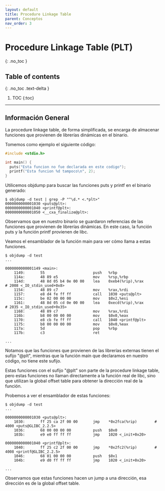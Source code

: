 ```yaml
---
layout: default
title: Procedure Linkage Table
parent: Conceptos
nav_order: 3
---
```


# Procedure Linkage Table (PLT)
{: .no_toc }

## Table of contents
{: .no_toc .text-delta }

1. TOC
{:toc}

---

## Información General

La procedure linkage table, de forma simplificada, se encarga de almacenar
funciones que provienen de librerías dinámicas en el binario.

Tomemos como ejemplo el siguiente código:

```c
#include <stdio.h>

int main() {
  puts("Esta funcion no fue declarada en este codigo");
  printf("Esta funcion %d tampoco\n", 2);
}
```

Utilicemos objdump para buscar las funciones puts y printf en el binario
generado:

```
$ objdump -d test | grep -P "^\d.* <.*plt>"
0000000000001030 <puts@plt>:
0000000000001040 <printf@plt>:
0000000000001050 <__cxa_finalize@plt>:
```

Observamos que en nuestro binario se guardaron referencias de las funciones
que provienen de librerías dinámicas. En este caso, la función puts y la
función printf provienen de libc.

Veamos el ensamblador de la función main para ver cómo llama a
estas funciones.

```
$ objdump -d test
...

0000000000001149 <main>:
    1149:       55                      push   %rbp
    114a:       48 89 e5                mov    %rsp,%rbp
    114d:       48 8d 05 b4 0e 00 00    lea    0xeb4(%rip),%rax        # 2008 <_IO_stdin_used+0x8>
    1154:       48 89 c7                mov    %rax,%rdi
    1157:       e8 d4 fe ff ff          call   1030 <puts@plt>
    115c:       be 02 00 00 00          mov    $0x2,%esi
    1161:       48 8d 05 cd 0e 00 00    lea    0xecd(%rip),%rax        # 2035 <_IO_stdin_used+0x35>
    1168:       48 89 c7                mov    %rax,%rdi
    116b:       b8 00 00 00 00          mov    $0x0,%eax
    1170:       e8 cb fe ff ff          call   1040 <printf@plt>
    1175:       b8 00 00 00 00          mov    $0x0,%eax
    117a:       5d                      pop    %rbp
    117b:       c3                      ret

...
```

Notamos que las funciones que provienen de las librerías externas tienen el
sufijo "@plt", mientras que la función main que declaramos en nuestro código,
no tiene este sufijo.

Estas funciones con el sufijo "@plt" son parte de la procedure linkage table,
pero estas funciones no llaman directamente a la función real de libc, sino
que utilizan la global offset table para obtener la dirección real de la
función.

Probemos a ver el ensamblador de estas funciones:

```
$ objdump -d test
...

0000000000001030 <puts@plt>:
    1030:       ff 25 ca 2f 00 00       jmp    *0x2fca(%rip)        # 4000 <puts@GLIBC_2.2.5>
    1036:       68 00 00 00 00          push   $0x0
    103b:       e9 e0 ff ff ff          jmp    1020 <_init+0x20>

0000000000001040 <printf@plt>:
    1040:       ff 25 c2 2f 00 00       jmp    *0x2fc2(%rip)        # 4008 <printf@GLIBC_2.2.5>
    1046:       68 01 00 00 00          push   $0x1
    104b:       e9 d0 ff ff ff          jmp    1020 <_init+0x20>

...
```

Observamos que estas funciones hacen un jump a una dirección, esa dirección
es de la global offset table.
